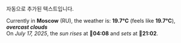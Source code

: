
자동으로 추가된 텍스트입니다.

<!--START_SECTION:weather:moscow-->
Currently in **Moscow** (RU), the weather is: **19.7°C** (feels like **19.7°C**), ***overcast clouds***<br/>
On *July 17, 2025*, the *sun rises* at 🌅**04:08** and *sets* at 🌇**21:02**.
<!--END_SECTION:weather-->
